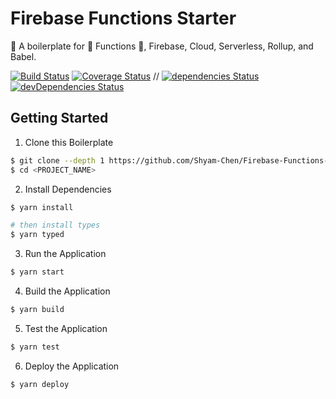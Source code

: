 # Firebase Functions Starter

:icecream: A boilerplate for :star2: Functions :star2:, Firebase, Cloud, Serverless, Rollup, and Babel.

[![Build Status](https://img.shields.io/circleci/project/Shyam-Chen/Firebase-Functions-Starter/master.svg)](https://circleci.com/gh/Shyam-Chen/Firebase-Functions-Starter)
[![Coverage Status](https://img.shields.io/codecov/c/github/Shyam-Chen/Firebase-Functions-Starter/master.svg)](https://codecov.io/gh/Shyam-Chen/Firebase-Functions-Starter)
 //
[![dependencies Status](https://david-dm.org/Shyam-Chen/Firebase-Functions-Starter/status.svg)](https://david-dm.org/Shyam-Chen/Firebase-Functions-Starter)
[![devDependencies Status](https://david-dm.org/Shyam-Chen/Firebase-Functions-Starter/dev-status.svg)](https://david-dm.org/Shyam-Chen/Firebase-Functions-Starter?type=dev)

## Getting Started

1. Clone this Boilerplate

```bash
$ git clone --depth 1 https://github.com/Shyam-Chen/Firebase-Functions-Starter.git <PROJECT_NAME>
$ cd <PROJECT_NAME>
```

2. Install Dependencies

```bash
$ yarn install

# then install types
$ yarn typed
```

3. Run the Application

```bash
$ yarn start
```

4. Build the Application

```bash
$ yarn build
```

5. Test the Application

```bash
$ yarn test
```

6. Deploy the Application

```bash
$ yarn deploy
```
